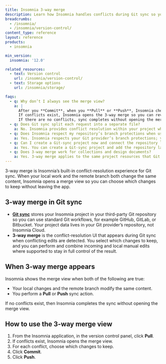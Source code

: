 ```yaml
---
title: Insomnia 3-way merge
description: Learn how Insomnia handles conflicts during Git sync so you can combine concurrent changes safely.
breadcrumbs:
  - /insomnia/
  - /insomnia/version-control/
content_type: reference
layout: reference
products:
  - insomnia

min_version:
  insomnia: '12.0'

related_resources:
  - text: Version control
    url: /insomnia/version-control/
  - text: Storage options
    url: /insomnia/storage/

faqs:
  - q: Why don’t I always see the merge view?
    a: |
      After you **Commit**, when you **Pull** or **Push**, Insomnia checks for conflicting changes between your local work and the remote branch.  
      If conflicts exist, Insomnia opens the 3-way merge so you can review and reconcile them.  
      If there are no conflicts, sync completes without opening the merge view. For more information, see [Version control](/insomnia/version-control/).
  - q: Does Git sync split each request into a separate file?
    a: No. Insomnia provides conflict resolution within your project when you sync with Git; you still commit and push with standard Git actions from Insomnia.
  - q: Does Insomnia respect my repository’s branch protections when using Git sync?
    a: Yes. Insomnia respects your Git provider’s branch protections; you can’t push to a protected branch from Insomnia. 
  - q: Can I create a Git-sync project now and connect the repository later?
    a: Yes. You can create a Git-sync project and add the repository later (supported in recent versions). See Storage options → Git sync.
  - q: Does 3-way merge work for collections and design documents?
    a: Yes. 3-way merge applies to the same project resources that Git sync manages—collections, design documents, tests, and environments—so you can resolve conflicts on the content you version in Git. See the Insomnia docs index and storage overview.  
---
```


3-way merge is Insomnia’s built-in conflict-resolution experience for Git sync. When your local work and the remote branch both change the same content, Insomnia opens a merge view so you can choose which changes to keep without leaving the app.

## 3-way merge in Git sync
- **[Git sync](/insomnia/storage/#git-sync)** stores your Insomnia project in your third-party Git repository so you can use standard Git workflows, for example GitHub, GitLab, or Bitbucket. Your project data lives in your Git provider’s repository, not Insomnia Cloud.
- **3-way merge** is the conflict-resolution UI that appears during Git sync when conflicting edits are detected. You select which changes to keep, and you can perform and combine incoming and local manual edits where supported to stay in full control of the result.

## When 3-way merge appears

Insomnia shows the merge view when both of the following are true:
- Your local changes and the remote branch modify the same content.
- You perform a **Pull** or **Push** sync action.

If no conflicts exist, then Insomnia completes the sync without opening the merge view.

## How to use the 3-way merge view 

1. From the Insomnia application, in the version control panel, click **Pull**.
2. If conflicts exist, Insomnia opens the merge view.
3. For each conflict, choose which changes to keep.
4. Click **Commit**.
5. Click **Push**.
